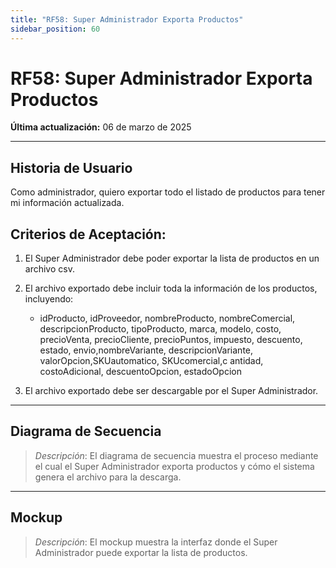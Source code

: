 ```yaml
---
title: "RF58: Super Administrador Exporta Productos"
sidebar_position: 60
---
```


# RF58: Super Administrador Exporta Productos

**Última actualización:** 06 de marzo de 2025

---

## Historia de Usuario

Como administrador, quiero exportar todo el listado de productos para tener mi información actualizada.

## **Criterios de Aceptación:**

1. El Super Administrador debe poder exportar la lista de productos en un archivo csv.
2. El archivo exportado debe incluir toda la información de los productos, incluyendo:

   - idProducto, idProveedor, nombreProducto, nombreComercial, descripcionProducto, tipoProducto, marca, modelo, costo, precioVenta, precioCliente, precioPuntos, impuesto, descuento, estado, envio,nombreVariante, descripcionVariante, valorOpcion,SKUautomatico, SKUcomercial,c antidad, costoAdicional, descuentoOpcion, estadoOpcion

3. El archivo exportado debe ser descargable por el Super Administrador.

---

## **Diagrama de Secuencia**

> _Descripción_: El diagrama de secuencia muestra el proceso mediante el cual el Super Administrador exporta productos y cómo el sistema genera el archivo para la descarga.

---

## **Mockup**

> _Descripción_: El mockup muestra la interfaz donde el Super Administrador puede exportar la lista de productos.
